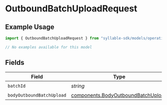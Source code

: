 # OutboundBatchUploadRequest

## Example Usage

```typescript
import { OutboundBatchUploadRequest } from "syllable-sdk/models/operations";

// No examples available for this model
```

## Fields

| Field                                                                                    | Type                                                                                     | Required                                                                                 | Description                                                                              |
| ---------------------------------------------------------------------------------------- | ---------------------------------------------------------------------------------------- | ---------------------------------------------------------------------------------------- | ---------------------------------------------------------------------------------------- |
| `batchId`                                                                                | *string*                                                                                 | :heavy_check_mark:                                                                       | N/A                                                                                      |
| `bodyOutboundBatchUpload`                                                                | [components.BodyOutboundBatchUpload](../../models/components/bodyoutboundbatchupload.md) | :heavy_minus_sign:                                                                       | N/A                                                                                      |